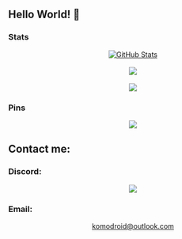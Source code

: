 ## Hello World! 👋

### Stats
  <div align="center">
    <a href="https://github.com/GatoVuelta">
      <img align="center" src="https://github-readme-stats.vercel.app/api?username=GatoVuelta&show_icons=true&line_height=27&count_private=true&title_color=ffffff&text_color=c9cacc&icon_color=2bbc8a&bg_color=1d1f21&hide=stars&custom_title=GitHub%20Stats" alt="GitHub Stats" />
    </a>
    <br><br>  
    <a href="https://github.com/GatoVuelta">
    <img align="center" src="https://activity-graph.herokuapp.com/graph?username=GatoVuelta&bg_color=1d1f21&color=ffffff&line=2bbc8a&point=ffffff&area_color=0f172a&area=true&hide_border=true&custom_title=GitHub%20Commits%20Graph" />
    </a>
    <br><br>
    <a href="https://github.com/GatoVuelta">
      <img align="center" src="https://github-readme-stats.vercel.app/api/top-langs/?username=GatoVuelta&hide=scss,css&title_color=ffffff&text_color=c9cacc&icon_color=2bbc8a&bg_color=1d1f21&langs_count=3" />
    </a>
  </div>

### Pins
  <div align="center">
    <a href="https://github.com/GatoVuelta/FOSSBilling">
      <img align="center" src="https://github-readme-stats.vercel.app/api/pin/?username=GatoVuelta&repo=FOSSBilling&title_color=ffffff&text_color=c9cacc&icon_color=2bbc8a&bg_color=1d1f21" />
    </a>
  </div>

## Contact me:
  ### Discord:
  <div align="center">
    <a href="https://discord.com/users/790614903622729818">
      <img align="center" src="https://lanyard.cnrad.dev/api/790614903622729818" />
    </a>
  </div>
  
  ### Email:
  <div align="center">
    <a href="mailto:komodroid@outlook.com">
      komodroid@outlook.com
    </a>
  </div>
